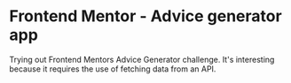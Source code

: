 # Frontend Mentor - Advice generator app

Trying out Frontend Mentors Advice Generator challenge. It's interesting because it requires the use of fetching data from an API.